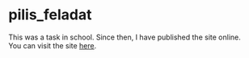 # pilis_feladat
This was a task in school.
Since then, I have published the site online.<br>
You can visit the site <a href="https://gergo06-py.github.io/pilis_feladat/" target="_blank">here</a>.